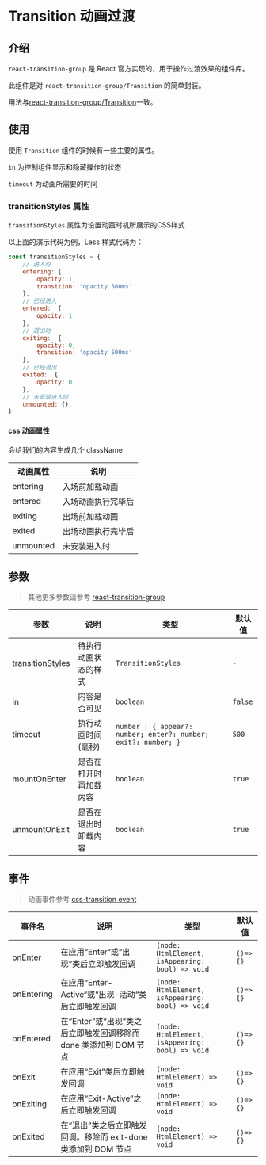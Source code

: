 # Transition 动画过渡

<code hidden src="./demos/demo.tsx" ></code>

## 介绍

`react-transition-group` 是 React 官方实现的，用于操作过渡效果的组件库。

此组件是对 `react-transition-group/Transition` 的简单封装。

用法与[react-transition-group/Transition](https://reactcommunity.org/react-transition-group/transition)一致。

## 使用

使用 `Transition` 组件的时候有一些主要的属性。

`in` 为控制组件显示和隐藏操作的状态

`timeout` 为动画所需要的时间

<code src="./demos/demo-base.tsx" ></code>

### transitionStyles 属性

`transitionStyles` 属性为设置动画时机所展示的CSS样式

以上面的演示代码为例，Less 样式代码为：

```js
const transitionStyles = {
    // 进入时
    entering: { 
        opacity: 1,
        transition: 'opacity 500ms'
    },
    // 已经进入
    entered:  { 
        opacity: 1 
    },
    // 退出时
    exiting:  { 
        opacity: 0,
        transition: 'opacity 500ms'
    },
    // 已经退出
    exited:  { 
        opacity: 0 
    },
    // 未安装进入时
    unmounted: {},
}
```

#### css 动画属性

会给我们的内容生成几个 className

| 动画属性          | 说明                   |
| ----------------- | ---------------------- |
| entering        | 入场前加载动画         |
| entered   | 入场动画执行完毕后     |
| exiting         | 出场前加载动画         |
| exited    | 出场动画执行完毕后     |
| unmounted  | 未安装进入时 |

## 参数

> 其他更多参数请参考 [react-transition-group](https://reactcommunity.org/react-transition-group/transition)

| 参数          | 说明    | 类型   | 默认值 |
| ------------- | ------------------- | ------------ | ------ |
| transitionStyles   | 待执行动画状态的样式 | `TransitionStyles`  | `-` |
| in            | 内容是否可见            | `boolean`            | `false` |
| timeout       | 执行动画时间(毫秒)      | `number \| { appear?: number; enter?: number; exit?: number; }` | `500` |
| mountOnEnter  | 是否在打开时再加载内容  | `boolean`    | `true` |
| unmountOnExit | 是否在退出时卸载内容    | `boolean`  | `true` |

## 事件

> 动画事件参考 [css-transition event](https://reactcommunity.org/react-transition-group/css-transition#CSSTransition-prop-onEnter)

| 事件名     | 说明                                                             | 类型                                             | 默认值   |
| ---------- | ---------------------------------------------------------------- | ------------------------------------------------ | -------- |
| onEnter    | 在应用“Enter“或“出现“类后立即触发回调                            | `(node: HtmlElement, isAppearing: bool) => void` | `()=>{}` |
| onEntering | 在应用“Enter-Active“或“出现-活动“类后立即触发回调                | `(node: HtmlElement, isAppearing: bool) => void` | `()=>{}` |
| onEntered  | 在“Enter”或“出现”类之后立即触发回调移除而 done 类添加到 DOM 节点 | `(node: HtmlElement, isAppearing: bool) => void` | `()=>{}` |
| onExit     | 在应用“Exit”类后立即触发回调                                     | `(node: HtmlElement) => void`                    | `()=>{}` |
| onExiting  | 在应用“Exit-Active”之后立即触发回调                              | `(node: HtmlElement) => void`                    | `()=>{}` |
| onExited   | 在“退出”类之后立即触发回调。移除而 exit-done 类添加到 DOM 节点   | `(node: HtmlElement) => void`        | `()=>{}` |
